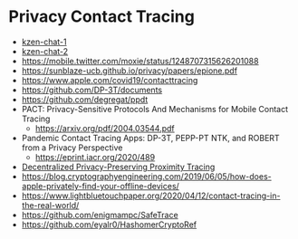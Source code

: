 # Privacy Contact Tracing

+ [kzen-chat-1](./pct-kzen-1/messages.html)
+ [kzen-chat-2](./pct-kzen-2/messages.html)
+ https://mobile.twitter.com/moxie/status/1248707315626201088
+ https://sunblaze-ucb.github.io/privacy/papers/epione.pdf
+ https://www.apple.com/covid19/contacttracing
+ https://github.com/DP-3T/documents
+ https://github.com/degregat/ppdt
+ PACT: Privacy-Sensitive Protocols And Mechanisms for Mobile Contact Tracing
    * https://arxiv.org/pdf/2004.03544.pdf
+ Pandemic Contact Tracing Apps: DP-3T, PEPP-PT NTK, and ROBERT from a Privacy Perspective
    * https://eprint.iacr.org/2020/489
+ [Decentralized Privacy-Preserving Proximity Tracing](https://arxiv.org/abs/2005.12273)
+ https://blog.cryptographyengineering.com/2019/06/05/how-does-apple-privately-find-your-offline-devices/
+ https://www.lightbluetouchpaper.org/2020/04/12/contact-tracing-in-the-real-world/
+ https://github.com/enigmampc/SafeTrace
+ https://github.com/eyalr0/HashomerCryptoRef